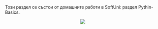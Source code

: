 Този раздел се състои от домашните работи в SoftUni: раздел Pythin-Basics. 
<div id="header" align="middle">
<img src="https://img.icons8.com/color/48/null/python--v1.png"/>
</div>
